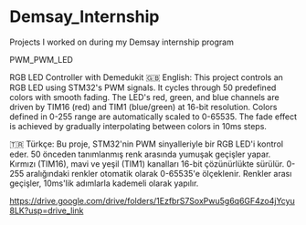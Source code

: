 # Demsay_Internship
 
Projects I worked on during my Demsay internship program

PWM_PWM_LED

RGB LED Controller with Demedukit
🇬🇧 English:
This project controls an RGB LED using STM32's PWM signals. It cycles through 50 predefined colors with smooth fading. The LED's red, green, and blue channels are driven by TIM16 (red) and TIM1 (blue/green) at 16-bit resolution. Colors defined in 0-255 range are automatically scaled to 0-65535. The fade effect is achieved by gradually interpolating between colors in 10ms steps.

🇹🇷 Türkçe:
Bu proje, STM32'nin PWM sinyalleriyle bir RGB LED'i kontrol eder. 50 önceden tanımlanmış renk arasında yumuşak geçişler yapar. Kırmızı (TIM16), mavi ve yeşil (TIM1) kanalları 16-bit çözünürlükte sürülür. 0-255 aralığındaki renkler otomatik olarak 0-65535'e ölçeklenir. Renkler arası geçişler, 10ms'lik adımlarla kademeli olarak yapılır.



https://drive.google.com/drive/folders/1EzfbrS7SoxPwu5g6q6GF4zo4jYcyu8LK?usp=drive_link
